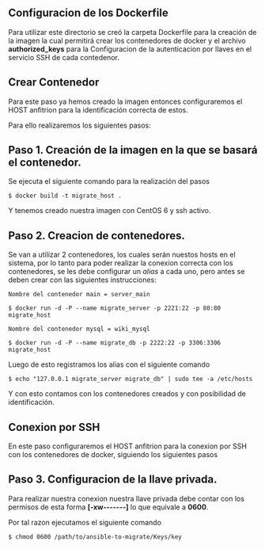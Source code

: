Configuracion de los Dockerfile
--------------------
Para utilizar este directorio se creó la carpeta Dockerfile para la creación de la imagen
la cual permitirá crear los contenedores de docker y el archivo **authorized_keys**
para la Configuracion de la autenticacion por llaves en el servicio SSH de cada contedenor.

Crear Contenedor
---------------------

Para este paso ya hemos creado la imagen entonces configuraremos el HOST anfitrion para la identificación correcta de estos.

Para ello realizaremos los siguientes pasos:

Paso 1. Creación de la imagen en la que se basará el contenedor.
--------------------------
Se ejecuta el siguiente comando para la realización del pasos

```
$ docker build -t migrate_host .
```

Y tenemos creado nuestra imagen con CentOS 6 y ssh activo.

Paso 2. Creacion de contenedores.
-------------------------------
Se van a utilizar 2 contenedores, los cuales serán nuestos hosts en el sistema, por lo tanto para poder realizar la conexion correcta con los contenedores, se les debe configurar un *alias* a cada uno, pero antes se deben crear con las siguientes instrucciones:

```
Nombre del contenedor main = server_main

$ docker run -d -P --name migrate_server -p 2221:22 -p 80:80 migrate_host

Nombre del contenedor mysql = wiki_mysql

$ docker run -d -P --name migrate_db -p 2222:22 -p 3306:3306 migrate_host

```

Luego de esto registramos los alias con el siguiente comando

` $ echo "127.0.0.1 migrate_server migrate_db" | sudo tee -a /etc/hosts `

Y con esto contamos con los contenedores creados y con posibilidad de identificación.

Conexion por SSH 
-----------------------------
En este paso configuraremos el HOST anfitrion para la conexion por SSH con los contenedores de docker, siguiendo los siguientes pasos

Paso 3. Configuracion de la llave privada.
-----------------------------------------
Para realizar nuestra conexion nuestra llave privada debe contar con los permisos de esta forma **[-xw-------]** lo que equivale a **0600**.

Por tal razon ejecutamos el siguiente comando

```
$ chmod 0600 /path/to/ansible-to-migrate/Keys/key

```


